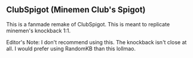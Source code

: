 ## ClubSpigot (Minemen Club's Spigot)

This is a fanmade remake of ClubSpigot. This is meant to replicate minemen's knockback 1:1.

Editor's Note:
I don't recommend using this. The knockback isn't close at all. I would prefer using RandomKB than this lollmao.
